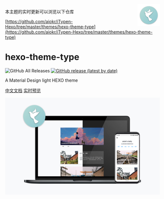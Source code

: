 <img src="./hexo-theme-type-logo.png" alt="logo" width="72" height="72" align="right" />

本主题的实时更新可以浏览以下仓库

[https://github.com/aiokr/iTypen-Hexo/tree/master/themes/hexo-theme-type](https://github.com/aiokr/iTypen-Hexo/tree/master/themes/hexo-theme-type)

# hexo-theme-type

![GitHub All Releases](https://img.shields.io/github/downloads/aiokr/hexo-theme-type/total?color=orange&style=flat-square) [![GitHub release (latest by date)](https://img.shields.io/github/v/release/aiokr/hexo-theme-type?style=flat-square)](https://github.com/aiokr/hexo-theme-type/releases)

A Material Design light HEXO theme

[中文文档](https://www.yuque.com/itypen/type)  [实时预览](https://blog.itypen.com)

![](./hexo-theme-type-header.jpg)
